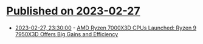 # [Published on 2023-02-27](index.md)

* [2023-02-27, 23:30:00](https://hardware.slashdot.org/story/23/02/27/2219202/amd-ryzen-7000x3d-cpus-launched-ryzen-9-7950x3d-offers-big-gains-and-efficiency?utm_source=rss1.0mainlinkanon&utm_medium=feed) - [AMD Ryzen 7000X3D CPUs Launched: Ryzen 9 7950X3D Offers Big Gains and Efficiency](https://hardware.slashdot.org/story/23/02/27/2219202/amd-ryzen-7000x3d-cpus-launched-ryzen-9-7950x3d-offers-big-gains-and-efficiency?utm_source=rss1.0mainlinkanon&utm_medium=feed)

